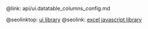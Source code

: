 @link: api/ui.datatable_columns_config.md

@seolinktop: [ui library](https://webix.com)
@seolink: [excel javascript library](https://webix.com/widget/excel_viewer/)